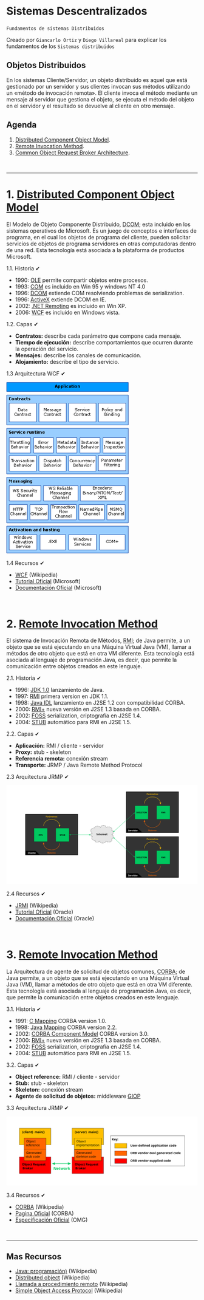 # Sistemas Descentralizados
<p><code>Fundamentos de sistemas Distribuidos</code></p>
<p>Creado por <code>Giancarlo Ortiz</code> y <code>Diego Villareal</code> para explicar los fundamentos de los <code>Sistemas distribuidos</code></p>

## Objetos Distribuidos
En los sistemas Cliente/Servidor, un objeto distribuido es aquel que está gestionado por un servidor y sus clientes invocan sus métodos utilizando un «método de invocación remota». El cliente invoca el método mediante un mensaje al servidor que gestiona el objeto, se ejecuta el método del objeto en el servidor y el resultado se devuelve al cliente en otro mensaje.


## Agenda
1. [Distributed Component Object Model](#1-distributed-component-object-model).
1. [Remote Invocation Method](#2-remote-invocation-method).
1. [Common Object Request Broker Architecture](#2-common-object-request-broker-architecture).

<br>

---
# 1. [Distributed Component Object Model](#agenda)
El Modelo de Objeto Componente Distribuido, [DCOM][1]; esta incluido en los sistemas operativos de Microsoft. Es un juego de conceptos e interfaces de programa, en el cual los objetos de programa del cliente, pueden solicitar servicios de objetos de programa servidores en otras computadoras dentro de una red. Esta tecnología está asociada a la plataforma de productos Microsoft.

[1]:https://es.wikipedia.org/wiki/Modelo_de_Objetos_de_Componentes_Distribuidos


1.1. Historia ✔
* 1990: [OLE][11_1] permite compartir objetos entre procesos.
* 1993: [COM][11_2] es incluido en Win 95 y windows NT 4.0
* 1996: [DCOM][11_3] extiende COM resolviendo problemas de serialization.
* 1996: [ActiveX][11_4] extiende DCOM en IE.
* 2002: [.NET Remoting][11_5] es incluido en Win XP.
* 2006: [WCF][11_6] es incluido en Windows vista.

[11_1]:https://es.wikipedia.org/wiki/Object_Linking_and_Embedding
[11_2]:https://es.wikipedia.org/wiki/Component_Object_Model
[11_3]:https://es.wikipedia.org/wiki/Modelo_de_Objetos_de_Componentes_Distribuidos
[11_4]:https://es.wikipedia.org/wiki/ActiveX
[11_5]:https://en.m.wikipedia.org/wiki/.NET_Remoting
[11_6]:https://es.wikipedia.org/wiki/Windows_Communication_Foundation

1.2. Capas ✔
* __Contratos:__ describe cada parámetro que compone cada mensaje.
* __Tiempo de ejecución:__ describe comportamientos que ocurren durante la operación del servicio.
* __Mensajes:__ describe los canales de comunicación.
* __Alojamiento:__ describe el tipo de servicio.


1.3 Arquitectura WCF ✔

![Imagen de Arquitectura WCF](../img/wcf-architecture.gif "Windows Communication Foundation")

1.4 Recursos ✔
* [WCF](https://en.wikipedia.org/wiki/Windows_Communication_Foundation) (Wikipedia)
* [Tutorial Oficial](https://learn.microsoft.com/en-us/dotnet/framework/wcf/getting-started-tutorial) (Microsoft)
* [Documentación Oficial](https://learn.microsoft.com/en-us/dotnet/framework/wcf/) (Microsoft)

<br>

# 2. [Remote Invocation Method](#agenda)
El sistema de Invocación Remota de Métodos, [RMI][2]; de Java permite, a un objeto que se está ejecutando en una Máquina Virtual Java (VM), llamar a métodos de otro objeto que está en otra VM diferente. Esta tecnología está asociada al lenguaje de programación Java, es decir, que permite la comunicación entre objetos creados en este lenguaje.

[2]:https://es.wikipedia.org/wiki/Java_Remote_Method_Invocation

2.1. Historia ✔
* 1996: [JDK 1.0][21_1] lanzamiento de Java.
* 1997: [RMI][21_2] primera version en JDK 1.1.
* 1998: [Java IDL][21_3] lanzamiento en J2SE 1.2 con compatibilidad CORBA.
* 2000: [RMI+][21_4] nueva versión en J2SE 1.3 basada en CORBA.
* 2002: [FOSS][21_5] serialization, criptografía en J2SE 1.4.
* 2004: [STUB][21_6] automático para RMI en J2SE 1.5.

[21_1]:https://en.wikipedia.org/wiki/Java_version_history
[21_2]:https://es.wikipedia.org/wiki/Java_Remote_Method_Invocation
[21_3]:https://es.wikipedia.org/wiki/Java_IDL
[21_4]:https://es.wikipedia.org/wiki/Java_SE
[21_5]:https://es.wikipedia.org/wiki/Software_libre_y_de_c%C3%B3digo_abierto
[21_6]:https://es.wikipedia.org/wiki/Stub


2.2. Capas ✔
* __Aplicación:__ RMI / cliente - servidor
* __Proxy:__ stub - skeleton
* __Referencia remota:__ conexión stream
* __Transporte:__ JRMP / Java Remote Method Protocol


2.3 Arquitectura JRMP ✔

![Imagen de Arquitectura RMI](../img/rmi-architecture.svg "Java Remote Method Protocol")

2.4 Recursos ✔
* [JRMI](https://en.wikipedia.org/wiki/Java_remote_method_invocation) (Wikipedia)
* [Tutorial Oficial](https://docs.oracle.com/javase/tutorial/rmi/index.html) (Oracle)
* [Documentación Oficial](https://docs.oracle.com/javase/7/docs/technotes/guides/rmi/index.html) (Oracle)


<br>

# 3. [Remote Invocation Method](#agenda)
La Arquitectura de agente de solicitud de objetos comunes, [CORBA][3]; de Java permite, a un objeto que se está ejecutando en una Máquina Virtual Java (VM), llamar a métodos de otro objeto que está en otra VM diferente. Esta tecnología está asociada al lenguaje de programación Java, es decir, que permite la comunicación entre objetos creados en este lenguaje.

[3]:https://es.wikipedia.org/wiki/CORBA

3.1. Historia ✔
* 1991: [C Mapping][31_1] CORBA version 1.0.
* 1998: [Java Mapping][31_2] CORBA version 2.2.
* 2002: [CORBA Component Model][31_3] CORBA version 3.0.
* 2000: [RMI+][31_4] nueva versión en J2SE 1.3 basada en CORBA.
* 2002: [FOSS][31_5] serialization, criptografía en J2SE 1.4.
* 2004: [STUB][31_6] automático para RMI en J2SE 1.5.

[31_1]:https://es.wikipedia.org/wiki/C_(lenguaje_de_programaci%C3%B3n)/
[31_2]:https://es.wikipedia.org/wiki/Java_(lenguaje_de_programaci%C3%B3n)/
[31_3]:https://es.wikipedia.org/wiki/Java_IDL
[31_4]:https://es.wikipedia.org/wiki/Java_SE
[31_5]:https://es.wikipedia.org/wiki/Software_libre_y_de_c%C3%B3digo_abierto
[31_6]:https://es.wikipedia.org/wiki/Stub


3.2. Capas ✔
* __Object reference:__ RMI / cliente - servidor
* __Stub:__ stub - skeleton
* __Skeleton:__ conexión stream
* __Agente de solicitud de objetos:__ middleware [GIOP][32_4]

[32_4]:https://es.wikipedia.org/wiki/GIOP

3.3 Arquitectura JRMP ✔

![Imagen de Arquitectura RMI](../img/corba-architecture.svg "Java Remote Method Protocol")

3.4 Recursos ✔
* [CORBA](https://en.m.wikipedia.org/wiki/Common_Object_Request_Broker_Architecture) (Wikipedia)
* [Pagina Oficial](https://www.corba.org/index.htm) (CORBA)
* [Especificación Oficial](https://www.omg.org/spec/CCM/) (OMG)

<br>

---
## Mas Recursos
- [Java: programación)](https://es.wikipedia.org/wiki/Java_(lenguaje_de_programaci%C3%B3n)) (Wikipedia)
- [Distributed object](https://en.m.wikipedia.org/wiki/Distributed_object) (Wikipedia)
- [Llamada a procedimiento remoto](https://es.wikipedia.org/wiki/Llamada_a_procedimiento_remotos) (Wikipedia)
- [Simple Object Access Protocol](https://es.wikipedia.org/wiki/Simple_Object_Access_Protocol) (Wikipedia)